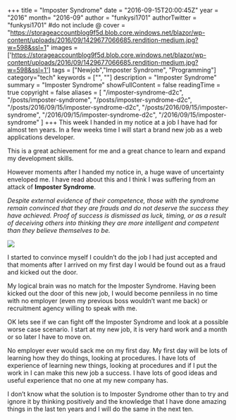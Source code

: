 +++
title = "Imposter Syndrome"
date = "2016-09-15T20:00:45Z"
year = "2016"
month= "2016-09"
author = "funkysi1701"
authorTwitter = "funkysi1701" #do not include @
cover = "https://storageaccountblog9f5d.blob.core.windows.net/blazor/wp-content/uploads/2016/09/1429677066685.rendition-medium.jpg?w=598&ssl=1"
images = ['https://storageaccountblog9f5d.blob.core.windows.net/blazor/wp-content/uploads/2016/09/1429677066685.rendition-medium.jpg?w=598&ssl=1']
tags = ["Newjob","Imposter Syndrome", "Programming"]
category="tech"
keywords = ["", ""]
description =  "Imposter Syndrome"
summary = "Imposter Syndrome"
showFullContent = false
readingTime = true
copyright = false
aliases = [
    "/imposter-syndrome-d2c",
    "/posts/imposter-syndrome",
    "/posts/imposter-syndrome-d2c",
    "/posts/2016/09/15/imposter-syndrome-d2c",
    "/posts/2016/09/15/imposter-syndrome",
    "/2016/09/15/imposter-syndrome-d2c",
    "/2016/09/15/imposter-syndrome"
]
+++
This week I handed in my notice at a job I have had for almost ten years. In a few weeks time I will start a brand new job as a web applications developer.

This is a great achievement for me and a great chance to learn and expand my development skills.

However moments after I handed my notice in, a huge wave of uncertainty enveloped me. I have read about this and I think I was suffering from an attack of **Imposter Syndrome**.

*Despite external evidence of their competence, those with the syndrome remain convinced that they are frauds and do not deserve the success they have achieved. Proof of success is dismissed as luck, timing, or as a result of deceiving others into thinking they are more intelligent and competent than they believe themselves to be.*

![](https://storageaccountblog9f5d.blob.core.windows.net/blazor/wp-content/uploads/2016/09/1429677066685.rendition-medium.jpg?w=598&ssl=1)

I started to convince myself I couldn’t do the job I had just accepted and that moments after I arrived on my first day I would be found out as a fraud and kicked out the door.

My logical brain was no match for the Imposter Syndrome. Having been kicked out the door of this new job, I would become penniless in no time with no employer (even my previous boss wouldn’t want me back) or recruitment agency willing to speak with me.

OK lets see if we can fight off the Imposter Syndrome and look at a possible worse case scenario. I start at my new job, it is very hard work and a month or so later I have to move on.

No employer ever would sack me on my first day. My first day will be lots of learning how they do things, looking at procedures. I have lots of experience of learning new things, looking at procedures and if I put the work in I can make this new job a success. I have lots of good ideas and useful experience that no one at my new company has.

I don’t know what the solution is to Imposter Syndrome other than to try and ignore it by thinking positively and the knowledge that I have done amazing things in the last ten years and I will do the same in the next ten.